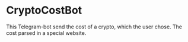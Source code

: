 # CryptoCostBot

This Telegram-bot send the cost of a crypto, which the user chose. The cost parsed in a special website.
